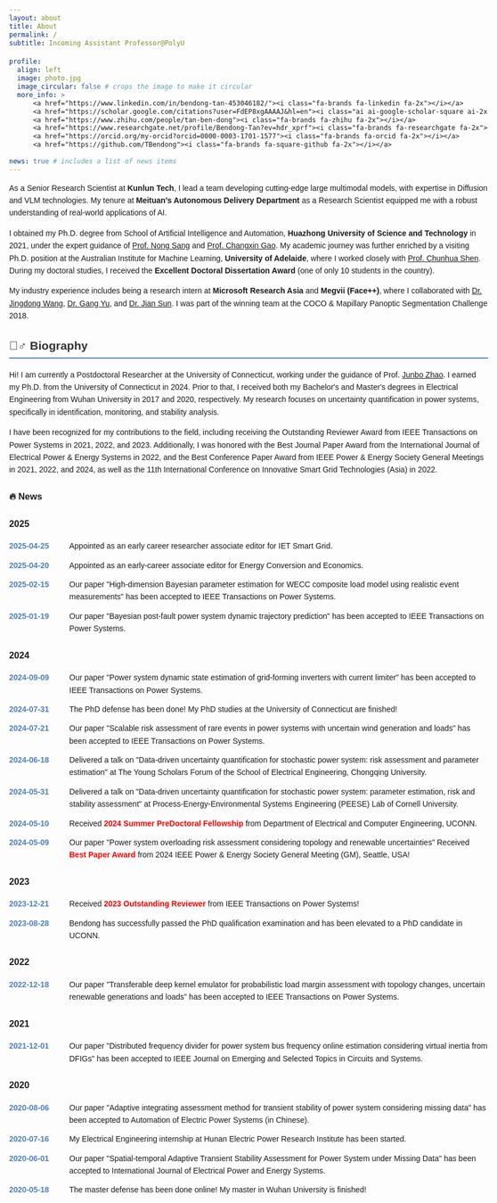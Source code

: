 ```yaml
---
layout: about
title: About
permalink: /
subtitle: Incoming Assistant Professor@PolyU

profile:
  align: left
  image: photo.jpg
  image_circular: false # crops the image to make it circular
  more_info: >
      <a href="https://www.linkedin.com/in/bendong-tan-453046182/"><i class="fa-brands fa-linkedin fa-2x"></i></a>
      <a href="https://scholar.google.com/citations?user=FdEP8xgAAAAJ&hl=en"><i class="ai ai-google-scholar-square ai-2x"></i></a>
      <a href="https://www.zhihu.com/people/tan-ben-dong"><i class="fa-brands fa-zhihu fa-2x"></i></a>
      <a href="https://www.researchgate.net/profile/Bendong-Tan?ev=hdr_xprf"><i class="fa-brands fa-researchgate fa-2x"></i></a>
      <a href="https://orcid.org/my-orcid?orcid=0000-0003-1701-1577"><i class="fa-brands fa-orcid fa-2x"></i></a>
      <a href="https://github.com/TBendong"><i class="fa-brands fa-square-github fa-2x"></i></a>
      
news: true # includes a list of news items
---
```


As a Senior Research Scientist at **Kunlun Tech**, I lead a team developing cutting-edge large multimodal models, with expertise in Diffusion and VLM technologies. My tenure at **Meituan's Autonomous Delivery Department** as a Research Scientist equipped me with a robust understanding of real-world applications of AI.

I obtained my Ph.D. degree from School of Artificial Intelligence and Automation, **Huazhong University of Science and Technology** in 2021, under the expert guidance of [Prof. Nong Sang](https://scholar.google.com/citations?user=ky_ZowEAAAAJ&hl=zh-CN) and [Prof. Changxin Gao](https://scholar.google.com/citations?user=4tku-lwAAAAJ&hl=zh-CN). My academic journey was further enriched by a visiting Ph.D. position at the Australian Institute for Machine Learning, **University of Adelaide**, where I worked closely with [Prof. Chunhua Shen](https://scholar.google.com/citations?user=Ljk2BvIAAAAJ&hl=zh-CN). During my doctoral studies, I received the **Excellent Doctoral Dissertation Award** (one of only 10 students in the country).

My industry experience includes being a research intern at **Microsoft Research Asia** and **Megvii (Face++)**, where I collaborated with [Dr. Jingdong Wang](https://jingdongwang2017.github.io/), [Dr. Gang Yu](https://www.skicyyu.org/), and [Dr. Jian Sun](https://scholar.google.com/citations?user=ALVSZAYAAAAJ&hl=en). I was part of the winning team at the COCO & Mapillary Panoptic Segmentation Challenge 2018.

<html>
<head>
  <style>
    body {
      font-family: Arial, sans-serif;
      line-height: 1.6;
      margin: 20px;
      max-width: 1200px; /* Adjust the width to make it more spacious */
      margin-left: auto;
      margin-right: auto;
    }
    h2 {
      color: #333;
      border-bottom: 2px solid #4F81BD;
      padding-bottom: 5px;
      margin-top: 25px;
    }
    .timeline-entry {
      display: flex;
      gap: 8px;
      margin-bottom: 12px;
    }
    .date {
      color: #4F81BD;
      min-width: 100px;
      font-weight: bold;
    }
    .content {
      flex: 1;
    }
    .award {
      color: red;
      font-weight: bold;
    }
  </style>
</head>
<body>
  <h2>🧍‍♂️ Biography</h2>
  <p>Hi! I am currently a Postdoctoral Researcher at the University of Connecticut, working under the guidance of Prof. <a href="https://cpes.lab.uconn.edu/advisor/">Junbo Zhao</a>. I earned my Ph.D. from the University of Connecticut in 2024. Prior to that, I received both my Bachelor's and Master's degrees in Electrical Engineering from Wuhan University in 2017 and 2020, respectively. My research focuses on uncertainty quantification in power systems, specifically in identification, monitoring, and stability analysis.</p>
  <p>I have been recognized for my contributions to the field, including receiving the Outstanding Reviewer Award from IEEE Transactions on Power Systems in 2021, 2022, and 2023. Additionally, I was honored with the Best Journal Paper Award from the International Journal of Electrical Power & Energy Systems in 2022, and the Best Conference Paper Award from IEEE Power & Energy Society General Meetings in 2021, 2022, and 2024, as well as the 11th International Conference on Innovative Smart Grid Technologies (Asia) in 2022.</p>



  <h3>🔥 News</h3>
  <h3>2025</h3>
  <div class="timeline-entry">
    <span class="date">2025-04-25</span>
    <span class="content">Appointed as an early career researcher associate editor for IET Smart Grid.</span>
  </div>
  <div class="timeline-entry">
    <span class="date">2025-04-20</span>
    <span class="content">Appointed as an early-career associate editor for Energy Conversion and Economics.</span>
  </div>
  <div class="timeline-entry">
    <span class="date">2025-02-15</span>
    <span class="content">Our paper "High-dimension Bayesian parameter estimation for WECC composite load model using realistic event measurements" has been accepted to IEEE Transactions on Power Systems.</span>
  </div>
  <div class="timeline-entry">
    <span class="date">2025-01-19</span>
    <span class="content">Our paper "Bayesian post-fault power system dynamic trajectory prediction" has been accepted to IEEE Transactions on Power Systems.</span>
  </div>

  <h3>2024</h3>
  <div class="timeline-entry">
    <span class="date">2024-09-09</span>
    <span class="content">Our paper "Power system dynamic state estimation of grid-forming inverters with current limiter" has been accepted to IEEE Transactions on Power Systems.</span>
  </div>
  <div class="timeline-entry">
    <span class="date">2024-07-31</span>
    <span class="content">The PhD defense has been done! My PhD studies at the University of Connecticut are finished!</span>
  </div>
  <div class="timeline-entry">
    <span class="date">2024-07-21</span>
    <span class="content">Our paper "Scalable risk assessment of rare events in power systems with uncertain wind generation and loads" has been accepted to IEEE Transactions on Power Systems.</span>
  </div>
  <div class="timeline-entry">
    <span class="date">2024-06-18</span>
    <span class="content">Delivered a talk on "Data-driven uncertainty quantification for stochastic power system: risk assessment and parameter estimation" at The Young Scholars Forum of the School of Electrical Engineering, Chongqing University.</span>
  </div>
  <div class="timeline-entry">
    <span class="date">2024-05-31</span>
    <span class="content">Delivered a talk on "Data-driven uncertainty quantification for stochastic power system: parameter estimation, risk and stability assessment" at Process-Energy-Environmental Systems Engineering (PEESE) Lab of Cornell University.</span>
  </div>
  <div class="timeline-entry">
    <span class="date">2024-05-10</span>
    <span class="content">Received <span class="award">2024 Summer PreDoctoral Fellowship</span> from Department of Electrical and Computer Engineering, UCONN.</span>
  </div>
  <div class="timeline-entry">
    <span class="date">2024-05-09</span>
    <span class="content">Our paper "Power system overloading risk assessment considering topology and renewable uncertainties" Received <span class="award">Best Paper Award</span> from 2024 IEEE Power & Energy Society General Meeting (GM), Seattle, USA!</span>
  </div>

  <h3>2023</h3>
  <div class="timeline-entry">
    <span class="date">2023-12-21</span>
    <span class="content">Received <span class="award">2023 Outstanding Reviewer</span> from IEEE Transactions on Power Systems!</span>
  </div>
  <div class="timeline-entry">
    <span class="date">2023-08-28</span>
    <span class="content">Bendong has successfully passed the PhD qualification examination and has been elevated to a PhD candidate in UCONN.</span>
  </div>

  <h3>2022</h3>
  <div class="timeline-entry">
    <span class="date">2022-12-18</span>
    <span class="content">Our paper "Transferable deep kernel emulator for probabilistic load margin assessment with topology changes, uncertain renewable generations and loads" has been accepted to IEEE Transactions on Power Systems.</span>
  </div>

  <h3>2021</h3>
  <div class="timeline-entry">
    <span class="date">2021-12-01</span>
    <span class="content">Our paper "Distributed frequency divider for power system bus frequency online estimation considering virtual inertia from DFIGs" has been accepted to IEEE Journal on Emerging and Selected Topics in Circuits and Systems.</span>
  </div>

  <h3>2020</h3>
  <div class="timeline-entry">
    <span class="date">2020-08-06</span>
    <span class="content">Our paper "Adaptive integrating assessment method for transient stability of power system considering missing data" has been accepted to Automation of Electric Power Systems (in Chinese).</span>
  </div>
  <div class="timeline-entry">
    <span class="date">2020-07-16</span>
    <span class="content">My Electrical Engineering internship at Hunan Electric Power Research Institute has been started.</span>
  </div>
  <div class="timeline-entry">
    <span class="date">2020-06-01</span>
    <span class="content">Our paper "Spatial-temporal Adaptive Transient Stability Assessment for Power System under Missing Data" has been accepted to International Journal of Electrical Power and Energy Systems.</span>
  </div>

  <div class="timeline-entry">
    <span class="date">2020-05-18</span>
    <span class="content">The master defense has been done online! My master in Wuhan University is finished!</span>
  </div>
</body>
</html>

